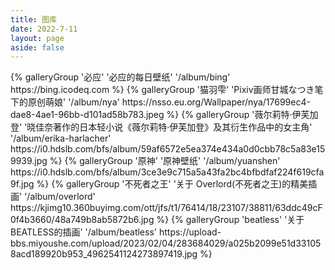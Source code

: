 ```yaml
---
title: 图库
date: 2022-7-11
layout: page
aside: false
---
```



<div class="gallery-group-main">
{% galleryGroup '必应' '必应的每日壁纸' '/album/bing' https://bing.icodeq.com %}
{% galleryGroup '猫羽雫' 'Pixiv画师甘城なつき笔下的原创萌娘' '/album/nya' https://nsso.eu.org/Wallpaper/nya/17699ec4-dae8-4ae1-96bb-d101ad58b783.jpeg %}
{% galleryGroup '薇尔莉特·伊芙加登' '晓佳奈著作的日本轻小说《薇尔莉特·伊芙加登》及其衍生作品中的女主角' '/album/erika-harlacher' https://i0.hdslb.com/bfs/album/59af6572e5ea374e434a0d0cbb78c5a83e159939.jpg %}
{% galleryGroup '原神' '原神壁纸' '/album/yuanshen' https://i0.hdslb.com/bfs/album/3ce3e9c715a5a43fa2bc4bfbdfaf224f619cfa9f.jpg %}
{% galleryGroup '不死者之王' '关于 Overlord(不死者之王)的精美插画' '/album/overlord' https://kjimg10.360buyimg.com/ott/jfs/t1/76414/18/23107/38811/63ddc49cF0f4b3660/48a749b8ab5872b6.jpg %}
{% galleryGroup 'beatless' '关于 BEATLESS的插画' '/album/beatless' https://upload-bbs.miyoushe.com/upload/2023/02/04/283684029/a025b2099e51d331058acd189920b953_4962541124273897419.jpg %}
</div>







